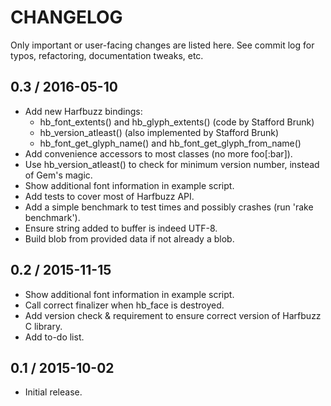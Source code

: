 # CHANGELOG

Only important or user-facing changes are listed here. See commit log for typos, refactoring, documentation tweaks, etc.

## 0.3 / 2016-05-10

- Add new Harfbuzz bindings:
    - hb_font_extents() and hb_glyph_extents() (code by Stafford Brunk)
    - hb_version_atleast() (also implemented by Stafford Brunk)
    - hb_font_get_glyph_name() and hb_font_get_glyph_from_name()
- Add convenience accessors to most classes (no more foo[:bar]).
- Use hb_version_atleast() to check for minimum version number, instead of Gem's magic.
- Show additional font information in example script.
- Add tests to cover most of Harfbuzz API.
- Add a simple benchmark to test times and possibly crashes (run 'rake benchmark').
- Ensure string added to buffer is indeed UTF-8.
- Build blob from provided data if not already a blob.

## 0.2 / 2015-11-15

- Show additional font information in example script.
- Call correct finalizer when hb_face is destroyed.
- Add version check & requirement to ensure correct version of Harfbuzz C library.
- Add to-do list.

## 0.1 / 2015-10-02

- Initial release.